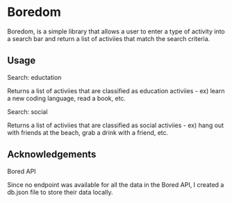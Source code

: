# Boredom

Boredom, is a simple library that allows a user to enter a type of activity into a search bar and return a list of activiies that match the search criteria.

## Usage

Search: eductation

Returns a list of activiies that are classified as education activiies -
ex) learn a new coding language, read a book, etc.

Search: social

Returns a list of activiies that are classified as social activiies -
ex) hang out with friends at the beach, grab a drink with a friend, etc.

## Acknowledgements

Bored API 

Since no endpoint was available for all the data in the Bored API, I created a db.json file to store their data locally.